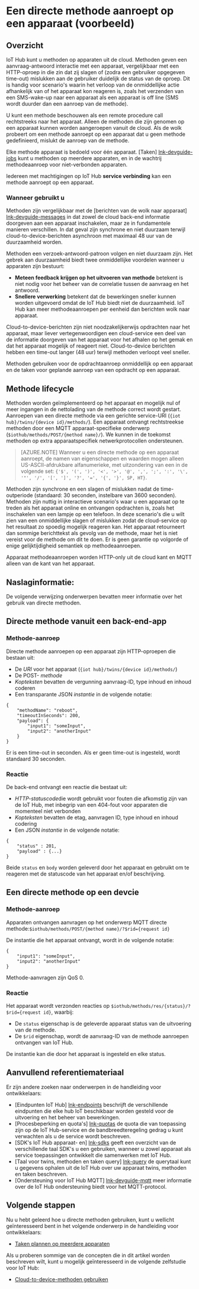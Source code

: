 <properties
 pageTitle="Handleiding voor ontwikkelaars - directe methoden | Microsoft Azure"
 description="Azure IoT Hub handleiding voor ontwikkelaars - directe methoden aan te roepen van de code op uw apparaten gebruiken"
 services="iot-hub"
 documentationCenter=".net"
 authors="nberdy"
 manager="timlt"
 editor=""/>

<tags
 ms.service="iot-hub"
 ms.devlang="multiple"
 ms.topic="article"
 ms.tgt_pltfrm="na"
 ms.workload="na"
 ms.date="09/30/2016" 
 ms.author="nberdy"/>

# <a name="invoke-a-direct-method-on-a-device-preview"></a>Een directe methode aanroept op een apparaat (voorbeeld)

## <a name="overview"></a>Overzicht

IoT Hub kunt u methoden op apparaten uit de cloud. Methoden geven een aanvraag-antwoord interactie met een apparaat, vergelijkbaar met een HTTP-oproep in die zin dat zij slagen of (zodra een gebruiker opgegeven time-out) mislukken aan de gebruiker duidelijk de status van de oproep. Dit is handig voor scenario's waarin het verloop van de onmiddellijke actie afhankelijk van of het apparaat kon reageren is, zoals het verzenden van een SMS-wake-up naar een apparaat als een apparaat is off line (SMS wordt duurder dan een aanroep van de methode).

U kunt een methode beschouwen als een remote procedure call rechtstreeks naar het apparaat. Alleen de methoden die zijn genomen op een apparaat kunnen worden aangeroepen vanuit de cloud. Als de wolk probeert om een methode aanroept op een apparaat dat u geen methode gedefinieerd, mislukt de aanroep van de methode.

Elke methode apparaat is bedoeld voor één apparaat. [Taken] [ lnk-devguide-jobs] kunt u methoden op meerdere apparaten, en in de wachtrij methodeaanroep voor niet-verbonden apparaten.

Iedereen met machtigingen op IoT Hub **service verbinding** kan een methode aanroept op een apparaat.

### <a name="when-to-use"></a>Wanneer gebruikt u

Methoden zijn vergelijkbaar met de [berichten van de wolk naar apparaat] [ lnk-devguide-messages] in dat zowel de cloud back-end informatie doorgeven aan een apparaat inschakelen, maar ze in fundamentele manieren verschillen. In dat geval zijn synchrone en niet duurzaam terwijl cloud-to-device-berichten asynchroon met maximaal 48 uur van de duurzaamheid worden.

Methoden een verzoek-antwoord-patroon volgen en niet duurzaam zijn. Het gebrek aan duurzaamheid biedt twee onmiddellijke voordelen wanneer u apparaten zijn bestuurt:

- **Meteen feedback krijgen op het uitvoeren van methode** betekent is niet nodig voor het beheer van de correlatie tussen de aanvraag en het antwoord.
- **Snellere verwerking** betekent dat de bewerkingen sneller kunnen worden uitgevoerd omdat de IoT Hub biedt niet de duurzaamheid. IoT Hub kan meer methodeaanroepen per eenheid dan berichten wolk naar apparaat.

Cloud-to-device-berichten zijn niet noodzakelijkerwijs opdrachten naar het apparaat, maar liever vertegenwoordigen een cloud-service een deel van de informatie doorgeven van het apparaat voor het afhalen op het gemak en dat het apparaat mogelijk of reageert niet. Cloud-to-device berichten hebben een time-out langer (48 uur) terwijl methoden verloopt veel sneller.

Methoden gebruiken voor de opdrachtaanroep onmiddellijk op een apparaat en de taken voor geplande aanroep van een opdracht op een apparaat.

## <a name="method-lifecycle"></a>Methode lifecycle

Methoden worden geïmplementeerd op het apparaat en mogelijk nul of meer ingangen in de nettolading van de methode correct wordt gestart. Aanroepen van een directe methode via een gerichte service-URI (`{iot hub}/twins/{device id}/methods/`). Een apparaat ontvangt rechtstreekse methoden door een MQTT apparaat-specifieke onderwerp (`$iothub/methods/POST/{method name}/`). We kunnen in de toekomst methoden op extra apparaatspecifiek netwerkprotocollen ondersteunen.

> [AZURE.NOTE] Wanneer u een directe methode op een apparaat aanroept, de namen van eigenschappen en waarden mogen alleen US-ASCII-afdrukbare alfanumerieke, met uitzondering van een in de volgende set: ``{'$', '(', ')', '<', '>', '@', ',', ';', ':', '\', '"', '/', '[', ']', '?', '=', '{', '}', SP, HT}``.

Methoden zijn synchrone en een slagen of mislukken nadat de time-outperiode (standaard: 30 seconden, instelbare van 3600 seconden). Methoden zijn nuttig in interactieve scenario's waar u een apparaat op te treden als het apparaat online en ontvangen opdrachten is, zoals het inschakelen van een lampje op een telefoon. In deze scenario's die u wilt zien van een onmiddellijke slagen of mislukken zodat de cloud-service op het resultaat zo spoedig mogelijk reageren kan. Het apparaat retourneert dan sommige berichttekst als gevolg van de methode, maar het is niet vereist voor de methode om dit te doen. Er is geen garantie op volgorde of enige gelijktijdigheid semantiek op methodeaanroepen.

Apparaat methodeaanroepen worden HTTP-only uit de cloud kant en MQTT alleen van de kant van het apparaat.

## <a name="reference-topics"></a>Naslaginformatie:

De volgende verwijzing onderwerpen bevatten meer informatie over het gebruik van directe methoden.

## <a name="invoke-a-direct-method-from-a-back-end-app"></a>Directe methode vanuit een back-end-app

### <a name="method-invocation"></a>Methode-aanroep

Directe methode aanroepen op een apparaat zijn HTTP-oproepen die bestaan uit:

- De *URI* voor het apparaat (`{iot hub}/twins/{device id}/methods/`)
- De POST- *methode*
- *Kopteksten* bevatten de vergunning aanvraag-ID, type inhoud en inhoud coderen
- Een transparante JSON *instantie* in de volgende notatie:

```
{
    "methodName": "reboot",
    "timeoutInSeconds": 200,
    "payload": {
        "input1": "someInput",
        "input2": "anotherInput"
    }
}
```

  Er is een time-out in seconden. Als er geen time-out is ingesteld, wordt standaard 30 seconden.
  
### <a name="response"></a>Reactie

De back-end ontvangt een reactie die bestaat uit:

- *HTTP-statuscode*die wordt gebruikt voor fouten die afkomstig zijn van de IoT Hub, met inbegrip van een 404-fout voor apparaten die momenteel niet verbonden
- *Kopteksten* bevatten de etag, aanvragen ID, type inhoud en inhoud codering
- Een JSON *instantie* in de volgende notatie:

```
{
    "status" : 201,
    "payload" : {...}
}
```
  
   Beide `status` en `body` worden geleverd door het apparaat en gebruikt om te reageren met de statuscode van het apparaat en/of beschrijving.

## <a name="handle-a-direct-method-on-a-devcie"></a>Een directe methode op een devcie

### <a name="method-invocation"></a>Methode-aanroep

Apparaten ontvangen aanvragen op het onderwerp MQTT directe methode:`$iothub/methods/POST/{method name}/?$rid={request id}`

De instantie die het apparaat ontvangt, wordt in de volgende notatie:

```
{
    "input1": "someInput",
    "input2": "anotherInput"
}
```

Methode-aanvragen zijn QoS 0.

### <a name="response"></a>Reactie

Het apparaat wordt verzonden reacties op `$iothub/methods/res/{status}/?$rid={request id}`, waarbij:

 - De `status` eigenschap is de geleverde apparaat status van de uitvoering van de methode.
 - De `$rid` eigenschap, wordt de aanvraag-ID van de methode aanroepen ontvangen van IoT Hub.

De instantie kan die door het apparaat is ingesteld en elke status.

## <a name="additional-reference-material"></a>Aanvullend referentiemateriaal

Er zijn andere zoeken naar onderwerpen in de handleiding voor ontwikkelaars:

- [Eindpunten IoT Hub] [ lnk-endpoints] beschrijft de verschillende eindpunten die elke hub IoT beschikbaar worden gesteld voor de uitvoering en het beheer van bewerkingen.
- [Procesbeperking en quota's] [ lnk-quotas] de quota die van toepassing zijn op de IoT Hub-service en de bandbreedteregeling gedrag u kunt verwachten als u de service wordt beschreven.
- [SDK's IoT Hub apparaat- en] [ lnk-sdks] geeft een overzicht van de verschillende taal SDK's u een gebruiken, wanneer u zowel apparaat als service toepassingen ontwikkelt die samenwerken met IoT Hub.
- [Taal voor twins, methoden en taken query] [ lnk-query] de querytaal kunt u gegevens ophalen uit de IoT Hub over uw apparaat twins, methoden en taken beschreven.
- [Ondersteuning voor IoT Hub MQTT] [ lnk-devguide-mqtt] meer informatie over de IoT Hub ondersteuning biedt voor het MQTT-protocol.

## <a name="next-steps"></a>Volgende stappen

Nu u hebt geleerd hoe u directe methoden gebruiken, kunt u wellicht geïnteresseerd bent in het volgende onderwerp in de handleiding voor ontwikkelaars:

- [Taken plannen op meerdere apparaten][lnk-devguide-jobs]

Als u proberen sommige van de concepten die in dit artikel worden beschreven wilt, kunt u mogelijk geïnteresseerd in de volgende zelfstudie voor IoT Hub:

- [Cloud-to-device-methoden gebruiken][lnk-methods-tutorial]

<!-- links and images -->

[lnk-endpoints]: iot-hub-devguide-endpoints.md
[lnk-quotas]: iot-hub-devguide-quotas-throttling.md
[lnk-sdks]: iot-hub-devguide-sdks.md
[lnk-query]: iot-hub-devguide-query-language.md
[lnk-devguide-mqtt]: iot-hub-mqtt-support.md

[lnk-devguide-jobs]: iot-hub-devguide-jobs.md
[lnk-methods-tutorial]: iot-hub-c2d-methods.md
[lnk-devguide-messages]: iot-hub-devguide-messaging.md
